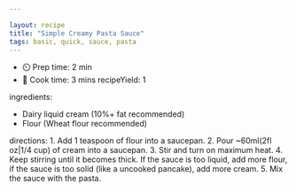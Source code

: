 ```yaml
---

layout: recipe
title: "Simple Creamy Pasta Sauce"
tags: basic, quick, sauce, pasta
---
```


- ⏲️  Prep time: 2 min
- 🍳  Cook time: 3 mins
recipeYield: 1

ingredients:
- Dairy liquid cream (10%+ fat recommended)
- Flour (Wheat flour recommended)

directions: 1. Add 1 teaspoon of flour into a saucepan.
 2. Pour ~60ml(2fl oz|1/4 cup) of cream into a saucepan.
 3. Stir and turn on maximum heat.
 4. Keep stirring until it becomes thick.
 If the sauce is too liquid, add more flour, if the sauce is too solid (like a uncooked pancake), add more cream.
 5. Mix the sauce with the pasta.
